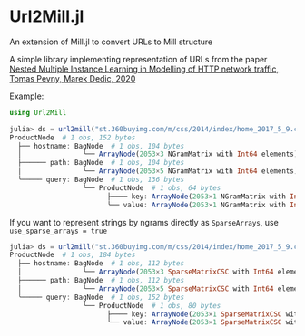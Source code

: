 # Url2Mill.jl
An extension of Mill.jl to convert URLs to Mill structure


A simple library implementing representation of URLs from the paper [Nested Multiple Instance Learning in Modelling of HTTP network traffic, Tomas Pevny, Marek Dedic, 2020](https://arxiv.org/abs/2002.04059)

Example:
```julia
using Url2Mill

julia> ds = url2mill("st.360buyimg.com/m/css/2014/index/home_2017_5_9.css?v=jd201705182030")
ProductNode  # 1 obs, 152 bytes
  ├── hostname: BagNode  # 1 obs, 104 bytes
  │               ╰── ArrayNode(2053×3 NGramMatrix with Int64 elements)  # 3 obs, 166 bytes
  ├────── path: BagNode  # 1 obs, 104 bytes
  │               ╰── ArrayNode(2053×5 NGramMatrix with Int64 elements)  # 5 obs, 214 bytes
  ╰───── query: BagNode  # 1 obs, 136 bytes
                  ╰── ProductNode  # 1 obs, 64 bytes
                        ├──── key: ArrayNode(2053×1 NGramMatrix with Int64 elements)  # 1 o ⋯
                        ╰── value: ArrayNode(2053×1 NGramMatrix with Int64 elements)  # 1 o ⋯

```
If you want to represent strings by ngrams directly as `SparseArrays`, use `use_sparse_arrays = true`
```julia
julia> ds = url2mill("st.360buyimg.com/m/css/2014/index/home_2017_5_9.css?v=jd201705182030";use_sparse_arrays = true)
ProductNode  # 1 obs, 184 bytes
  ├── hostname: BagNode  # 1 obs, 112 bytes
  │               ╰── ArrayNode(2053×3 SparseMatrixCSC with Int64 elements)  # 3 obs, 552 b ⋯
  ├────── path: BagNode  # 1 obs, 112 bytes
  │               ╰── ArrayNode(2053×5 SparseMatrixCSC with Int64 elements)  # 5 obs, 888 b ⋯
  ╰───── query: BagNode  # 1 obs, 152 bytes
                  ╰── ProductNode  # 1 obs, 80 bytes
                        ├──── key: ArrayNode(2053×1 SparseMatrixCSC with Int64 elements)  # ⋯
                        ╰── value: ArrayNode(2053×1 SparseMatrixCSC with Int64 elements)  # ⋯
```
